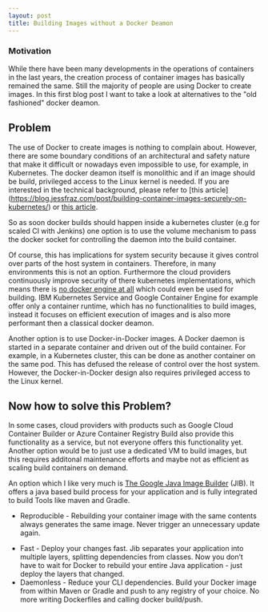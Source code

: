 ```yaml
---
layout: post
title: Building Images without a Docker Deamon
---
```


### Motivation
While there have been many developments in the operations of containers in the last years, the creation process of container images has basically remained the same. Still the majority of people are using Docker to create images. In this first blog post I want to take a look at alternatives to the "old fashioned" docker deamon.

## Problem #
The use of Docker to create images is nothing to complain about. However, there are some boundary conditions of an architectural and safety nature that make it difficult or nowadays even impossible to use, for example, in Kubernetes. The docker deamon itself is monolithic and if an image should be build, privileged access to the Linux kernel is needed. If you are interested in the technical background, please refer to [this article] (https://blog.jessfraz.com/post/building-container-images-securely-on-kubernetes/) or [this article](https://jpetazzo.github.io/2015/09/03/do-not-use-docker-in-docker-for-ci/).

So as soon docker builds should happen inside a kubernetes cluster (e.g for scaled CI with Jenkins) one option is to use the volume mechanism to pass the docker socket for controlling the daemon into the build container.

Of course, this has implications for system security because it gives control over parts of the host system in containers. Therefore, in many environments this is not an option. Furthermore the cloud providers continuously improve security of there kubernetes implementations, which means there is [no docker engine at all](https://cloud.google.com/blog/products/containers-kubernetes/containerd-available-for-beta-testing-in-google-kubernetes-engine) which could even be used for building. IBM Kubernetes Service and Google Container Engine for example offer only a container runtime, which has no functionalities to build images, instead it focuses on efficient execution of images and is also more performant then a classical docker deamon.

Another option is to use Docker-in-Docker images. A Docker daemon is started in a separate container and driven out of the build container. For example, in a Kubernetes cluster, this can be done as another container on the same pod. This has defused the release of control over the host system. However, the Docker-in-Docker design also requires privileged access to the Linux kernel.

## Now how to solve this Problem?

In some cases, cloud providers with products such as Google Cloud Container Builder or Azure Container Registry Build also provide this functionality as a service, but not everyone offers this functionality yet. Another option would be to just use a dedicated VM to build images, but this requires additonal maintenance efforts and maybe not as efficient as scaling build containers on demand.

An option which I like very much is [The Google Java Image Builder](https://github.com/GoogleContainerTools/jib) (JIB). It offers a java based build process for your application and is fully integrated to build Tools like maven and Gradle. 

* Reproducible - Rebuilding your container image with the same contents always generates the same image. Never trigger an unnecessary update again.
- Fast - Deploy your changes fast. Jib separates your application into multiple layers, splitting dependencies from classes. Now you don’t have to wait for Docker to rebuild your entire Java application - just deploy the layers that changed.
- Daemonless - Reduce your CLI dependencies. Build your Docker image from within Maven or Gradle and push to any registry of your choice. No more writing Dockerfiles and calling docker build/push.


